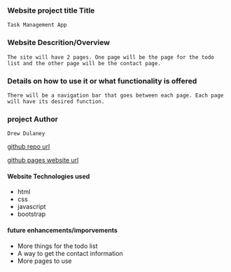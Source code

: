### Website project title Title 
    Task Management App
### Website Descrition/Overview   
    The site will have 2 pages. One page will be the page for the todo list and the other page will be the contact page.
### Details on how to use it or what functionality is offered
    There will be a navigation bar that goes between each page. Each page will have its desired function.
### project Author
    Drew Dulaney
[github repo url](https://github.com/titansfandrew/task-management-app-project)

[github pages website url](https://titansfandrew.github.io/task-management-app-project/)

#### Website Technologies used
- html
- css
- javascript
- bootstrap

#### future enhancements/imporvements 
- More things for the todo list
- A way to get the contact information
- More pages to use

